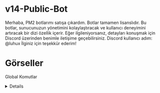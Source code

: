 # v14-Public-Bot
Merhaba, PM2 botlarımı satışa çıkardım. Botlar tamamen lisanslıdır. Bu botlar, sunucunuzun yönetimini kolaylaştıracak ve kullanıcı deneyimini artıracak bir dizi özellik içerir. Eğer ilgileniyorsanız, detayları konuşmak için Discord üzerinden benimle iletişime geçebilirsiniz. Discord kullanıcı adım: @luhux İlginiz için teşekkür ederim!

# Görseller
Global Komutlar
<details>
https://cdn.discordapp.com/attachments/1159394965609254916/1180114543985299586/image.png?ex=657c3e50&is=6569c950&hm=e620f0d16a6050e714b0c65cb5de6dfcd4149373e172a06b77b7eaa64213b53a&

</details>



